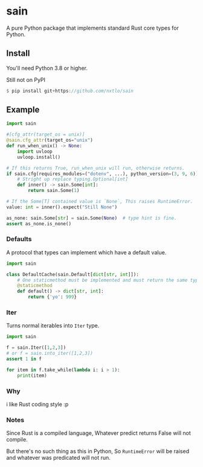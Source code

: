 # sain
A pure Python package that implements standard Rust core types for Python.


## Install
You'll need Python 3.8 or higher.

Still not on PyPI
```rs
$ pip install git+https://github.com/nxtlo/sain
```

## Example
```py
import sain

#[cfg_attr(target_os = unix)]
@sain.cfg_attr(target_os="unix")
def run_when_unix() -> None:
    import uvloop
    uvloop.install()

# If this returns True, run_when_unix will run, otherwise returns.
if sain.cfg(requires_modules=("dotenv", ...), python_version=(3, 9, 6)):
    # Stright up replace typing.Optional[int]
    def inner() -> sain.Some[int]:
        return sain.Some(1)

# If the Some[T] contained value is `None`, This raises RuntimeError.
value: int = inner().expect("Still None")

as_none: sain.Some[str] = sain.Some(None)  # type hint is fine.
assert as_none.is_none()
```

### Defaults
A protocol that types can implement which have a default value.

```py
import sain

class DefaultCache(sain.Default[dict[str, int]]):
    # One staticmethod must be implemented and must return the same type.
    @staticmethod
    def default() -> dict[str, int]:
        return {'yo': 999}
```


### Iter
Turns normal iterables into `Iter` type.

```py
import sain

f = sain.Iter([1,2,3])
# or f = sain.into_iter([1,2,3])
assert 1 in f

for item in f.take_while(lambda i: i > 1):
    print(item)
```

### Why
i like Rust coding style :p

### Notes
Since Rust is a compiled language, Whatever predict returns False will not compile.

But there's no such thing as this in Python, So `RuntimeError` will be raised and whatever was predicated will not run.
